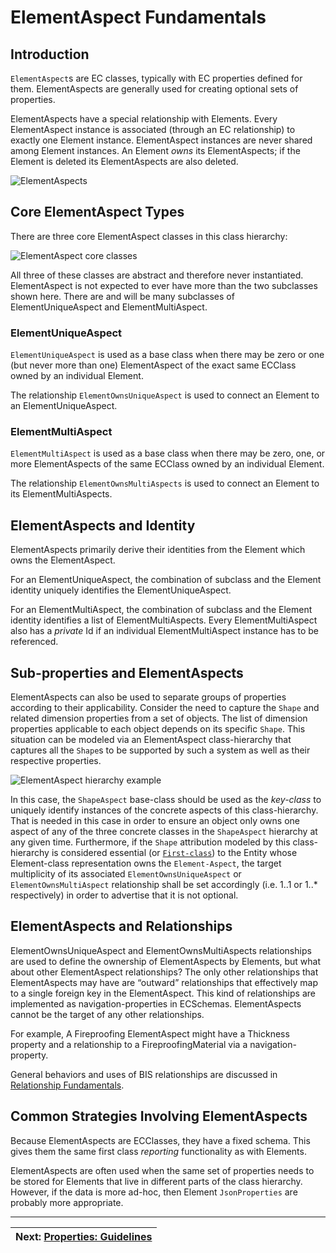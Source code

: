 # ElementAspect Fundamentals

## Introduction

`ElementAspect`s are EC classes, typically with EC properties defined for them. ElementAspects are generally used for creating optional sets of properties.

ElementAspects have a special relationship with Elements. Every ElementAspect instance is associated (through an EC relationship) to exactly one Element instance. ElementAspect instances are never shared among Element instances. An Element *owns* its ElementAspects; if the Element is deleted its ElementAspects are also deleted.

![ElementAspects](../media/elementaspect-fundamentals.png)

## Core ElementAspect Types

There are three core ElementAspect classes in this class hierarchy:

![ElementAspect core classes](../media/elementaspect-base-classes.png)

All three of these classes are abstract and therefore never instantiated.
ElementAspect is not expected to ever have more than the two subclasses shown here.
There are and will be many subclasses of ElementUniqueAspect and ElementMultiAspect.

### ElementUniqueAspect

`ElementUniqueAspect` is used as a base class when there may be zero or one (but never more than one) ElementAspect of the exact same ECClass owned by an individual Element.

The relationship `ElementOwnsUniqueAspect` is used to connect an Element to an ElementUniqueAspect.

### ElementMultiAspect

`ElementMultiAspect` is used as a base class when there may be zero, one, or more ElementAspects of the same ECClass owned by an individual Element.

The relationship `ElementOwnsMultiAspects` is used to connect an Element to its ElementMultiAspects.

## ElementAspects and Identity

ElementAspects primarily derive their identities from the Element which owns the ElementAspect.

For an ElementUniqueAspect, the combination of subclass and the Element identity uniquely identifies the ElementUniqueAspect.

For an ElementMultiAspect, the combination of subclass and the Element identity identifies a list of ElementMultiAspects. Every ElementMultiAspect also has a *private* Id if an individual ElementMultiAspect instance has to be referenced.

## Sub-properties and ElementAspects

ElementAspects can also be used to separate groups of properties according to their applicability. Consider the need to capture the `Shape` and related dimension properties from a set of objects. The list of dimension properties applicable to each object depends on its specific `Shape`. This situation can be modeled via an ElementAspect class-hierarchy that captures all the `Shape`s to be supported by such a system as well as their respective properties.

![ElementAspect hierarchy example](../media/elementaspect-shapeaspect-hierarchy.png)

In this case, the `ShapeAspect` base-class should be used as the *key-class* to uniquely identify instances of the concrete aspects of this class-hierarchy. That is needed in this case in order to ensure an object only owns one aspect of any of the three concrete classes in the `ShapeAspect` hierarchy at any given time. Furthermore, if the `Shape` attribution modeled by this class-hierarchy is considered essential (or [`First-class`](./properties-guidelines.md#first-class-attributes)) to the Entity whose Element-class representation owns the `Element-Aspect`, the target multiplicity of its associated `ElementOwnsUniqueAspect` or `ElementOwnsMultiAspect` relationship shall be set accordingly (i.e. 1..1 or 1..* respectively) in order to advertise that it is not optional.

## ElementAspects and Relationships

ElementOwnsUniqueAspect and ElementOwnsMultiAspects relationships are used to define the ownership of ElementAspects by Elements, but what about other ElementAspect relationships? The only other relationships that ElementAspects may have are “outward” relationships that effectively map to a single foreign key in the ElementAspect. This kind of relationships are implemented as navigation-properties in ECSchemas. ElementAspects cannot be the target of any other relationships.

For example, A Fireproofing ElementAspect might have a Thickness property and a relationship to a FireproofingMaterial via a navigation-property.

General behaviors and uses of BIS relationships are discussed in [Relationship Fundamentals](./relationship-fundamentals.md).

## Common Strategies Involving ElementAspects

Because ElementAspects are ECClasses, they have a fixed schema.
This gives them the same first class *reporting* functionality as with Elements.

ElementAspects are often used when the same set of properties needs to be stored for Elements that live in different parts of the class hierarchy.
However, if the data is more ad-hoc, then Element `JsonProperties` are probably more appropriate.

---
| Next: [Properties: Guidelines](./properties-guidelines.md)
|:---
